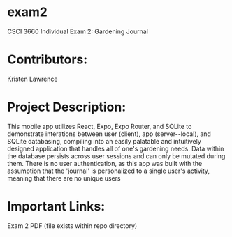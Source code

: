 # exam2
CSCI 3660 Individual Exam 2: Gardening Journal

# Contributors:
Kristen Lawrence

# Project Description:
This mobile app utilizes React, Expo, Expo Router, and SQLite to demonstrate interations between user (client), app (server--local), and SQLite databasing, compiling into an easily palatable and intuitively designed application that handles all of one's gardening needs. Data within the database persists across user sessions and can only be mutated during them. There is no user authentication, as this app was built with the assumption that the 'journal' is personalized to a single user's activity, meaning that there are no unique users

# Important Links:
Exam 2 PDF (file exists within repo directory)